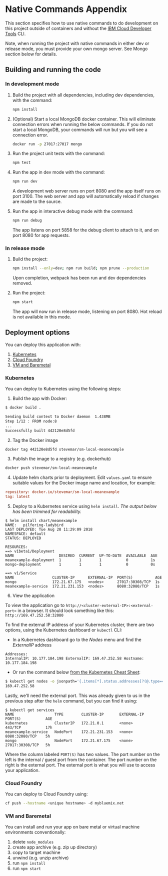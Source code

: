 # Native Commands Appendix

This section specifies how to use native commands to do development on this project outside of containers and without the [IBM Cloud Developer Tools](https://github.com/IBM-Cloud/ibm-cloud-developer-tools) CLI.

Note, when running the project with native commands in either dev or release mode, you must provide your own mongo server. See Mongo section below for details.

## Building and running the code

### In development mode

1. Build the project with all dependencies, including dev dependencies, with the command:

    ```bash
    npm install
    ```

2. (Optional) Start a local MongoDB docker container. This will eliminate connection errors when running the below commands. If you do not start a local MongoDB, your commands will run but you will see a connection error.

    ```bash
    docker run -p 27017:27017 mongo
    ```

3. Run the project unit tests with the command:

    ```bash
    npm test
    ```

4. Run the app in dev mode with the command:

    ```bash
    npm run dev
    ```

    A development web server runs on port 8080 and the app itself runs on port 3100. The web server and app will automatically reload if changes are made to the source.

5. Run the app in interactive debug mode with the command:

    ```bash
    npm run debug
    ```

    The app listens on port 5858 for the debug client to attach to it, and on port 8080 for app requests.

### In release mode

1. Build the project:

    ```bash
    npm install --only=dev; npm run build; npm prune --production
    ```

    Upon completion, webpack has been run and dev dependencies removed.

2. Run the project:

    ```bash
    npm start
    ```

    The app will now run in release mode, listening on port 8080. Hot reload is not available in this mode.

## Deployment options

You can deploy this application with:

1. [Kubernetes](#kubernetes)
2. [Cloud Foundry](#cloud-foundry)
3. [VM and Baremetal](#vm-and-baremetal)

### Kubernetes

You can deploy to Kubernetes using the following steps:

1. Build the app with Docker:

```bash
$ docker build .

Sending build context to Docker daemon  1.438MB
Step 1/12 : FROM node:8
...
Successfully built 442120e8d5fd
```

2. Tag the Docker image

```bash
docker tag 442120e8d5fd stevemar/sm-local-meanexample
```

3. Publish the image to a registry (e.g. dockerhub)

```bash
docker push stevemar/sm-local-meanexample
```

4. Update helm charts prior to deployment. Edit `values.yaml` to ensure suitable values for the Docker image name and location, for example:

```ini
repository: docker.io/stevemar/sm-local-meanexample
tag: latest
```

5. Deploy to a Kubernetes service using `helm install`. _The output below has been trimmed for readability._

```
$ helm install chart/meanexample
NAME:   pilfering-ladybird
LAST DEPLOYED: Tue Aug 28 11:29:09 2018
NAMESPACE: default
STATUS: DEPLOYED

RESOURCES:
==> v1beta1/Deployment
NAME                    DESIRED  CURRENT  UP-TO-DATE  AVAILABLE  AGE
meanexample-deployment  1        1        1           0          1s
mongo-deployment        1        1        1           0          0s

==> v1/Service
NAME                 CLUSTER-IP      EXTERNAL-IP  PORT(S)          AGE
mongo                172.21.67.175   <nodes>      27017:30308/TCP  1s
meanexample-service  172.21.231.153  <nodes>      8080:32080/TCP   1s
```

6. View the application

To view the application go to `http://<cluster-external-IP>:<external-port>` in a browser. It should look something like this: `http://169.47.252.58:32080`

To find the external IP address of your Kubernetes cluster, there are two options, using the Kubernetes dashboard or `kubectl` CLI:

   * In a Kubernetes dashboard go to the _Nodes_ menu and find the _ExternalIP_ address

   ```
   Addresses:
   InternalIP: 10.177.184.198 ExternalIP: 169.47.252.58 Hostname: 10.177.184.198
   ```

   * Or run the command below [from the Kubernetes Cheat Sheet](https://kubernetes.io/docs/reference/kubectl/cheatsheet/#viewing-finding-resources):

   ```bash
   $ kubectl get nodes -o jsonpath='{.items[*].status.addresses[?(@.type=="ExternalIP")].address}'
   169.47.252.58
   ```

Lastly, we'll need the external port. This was already given to us in the previous step after the `helm` command, but you can find it using:

```
$ kubectl get services
NAME                  TYPE        CLUSTER-IP       EXTERNAL-IP   PORT(S)           AGE
kubernetes            ClusterIP   172.21.0.1       <none>        443/TCP           17h
meanexample-service   NodePort    172.21.231.153   <none>        8080:32080/TCP    5h
mongo                 NodePort    172.21.67.175    <none>        27017:30308/TCP   5h
```

Where the column labeled `PORT(S)` has two values. The port number on the left is the internal / guest port from the container. The port number on the right is the external port. The external port is what you will use to access your application.

### Cloud Foundry

You can deploy to Cloud Foundry using:

```bash
cf push --hostname <unique hostname> -d mybluemix.net
```

### VM and Baremetal

You can install and run your app on bare metal or virtual machine environments conventionally:

1. delete `node_modules`
2. create app archive (e.g. zip up directory)
3. copy to target machine
4. unwind (e.g. unzip archive)
5. run `npm install`
6. run `npm start`
